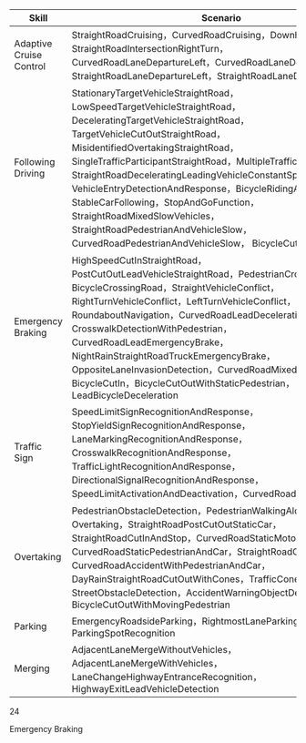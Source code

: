 | Skill                   | Scenario                                                     |
| ----------------------- | ------------------------------------------------------------ |
| Adaptive Cruise Control | StraightRoadCruising，CurvedRoadCruising，DownhillCruising，StraightRoadIntersectionRightTurn，CurvedRoadLaneDepartureLeft，CurvedRoadLaneDepartureRight，StraightRoadLaneDepartureLeft，StraightRoadLaneDepartureRight |
| Following Driving       | StationaryTargetVehicleStraightRoad，LowSpeedTargetVehicleStraightRoad，DeceleratingTargetVehicleStraightRoad，TargetVehicleCutOutStraightRoad，MisidentifiedOvertakingStraightRoad，SingleTrafficParticipantStraightRoad，MultipleTrafficParticipants，StraightRoadDeceleratingLeadingVehicleConstantSpeedLeftVehicle，VehicleEntryDetectionAndResponse，BicycleRidingAlongRoad，StableCarFollowing，StopAndGoFunction，StraightRoadMixedSlowVehicles，StraightRoadPedestrianAndVehicleSlow，CurvedRoadPedestrianAndVehicleSlow， BicycleCutOut |
| Emergency Braking       | HighSpeedCutInStraightRoad，PostCutOutLeadVehicleStraightRoad，PedestrianCrossingRoad，BicycleCrossingRoad，StraightVehicleConflict，RightTurnVehicleConflict，LeftTurnVehicleConflict，RoundaboutNavigation，CurvedRoadLeadDeceleration，CrosswalkDetectionWithPedestrian，CurvedRoadLeadEmergencyBrake，NightRainStraightRoadTruckEmergencyBrake，OppositeLaneInvasionDetection，CurvedRoadMixedSlowVehicles，BicycleCutIn，BicycleCutOutWithStaticPedestrian，LeadBicycleDeceleration |
| Traffic Sign            | SpeedLimitSignRecognitionAndResponse，StopYieldSignRecognitionAndResponse，LaneMarkingRecognitionAndResponse，CrosswalkRecognitionAndResponse，TrafficLightRecognitionAndResponse，DirectionalSignalRecognitionAndResponse，SpeedLimitActivationAndDeactivation，CurvedRoadSpeedLimit |
| Overtaking              | PedestrianObstacleDetection，PedestrianWalkingAlongRoad，Overtaking，StraightRoadPostCutOutStaticCar，StraightRoadCutInAndStop，CurvedRoadStaticMotorcycleAndCar，CurvedRoadStaticPedestrianAndCar，StraightRoadCarAccident，CurvedRoadAccidentWithPedestrianAndCar，DayRainStraightRoadCutOutWithCones，TrafficConeDetection，StreetObstacleDetection，AccidentWarningObjectDetection，BicycleCutOutWithMovingPedestrian |
| Parking                 | EmergencyRoadsideParking，RightmostLaneParking，ParkingSpotRecognition |
| Merging                 | AdjacentLaneMergeWithoutVehicles，AdjacentLaneMergeWithVehicles，LaneChangeHighwayEntranceRecognition，HighwayExitLeadVehicleDetection |



24

Emergency Braking
